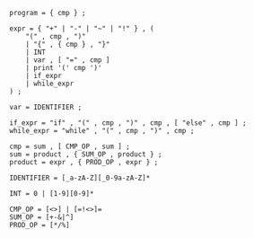     program = { cmp } ;

    expr = { "+" | "-" | "~" | "!" } , (
        "(" , cmp , ")"
        | "{" , { cmp } , "}"
        | INT
        | var , [ "=" , cmp ]
        | print '(' cmp ')'
        | if_expr
        | while_expr
    ) ;

    var = IDENTIFIER ;

    if_expr = "if" , "(" , cmp , ")" , cmp , [ "else" , cmp ] ;
    while_expr = "while" , "(" , cmp , ")" , cmp ;
    
    cmp = sum , [ CMP_OP , sum ] ;
    sum = product , { SUM_OP , product } ;
    product = expr , { PROD_OP , expr } ;
        
    IDENTIFIER = [_a-zA-Z][_0-9a-zA-Z]*
    
    INT = 0 | [1-9][0-9]*
    
    CMP_OP = [<>] | [=!<>]=
    SUM_OP = [+-&|^]
    PROD_OP = [*/%]